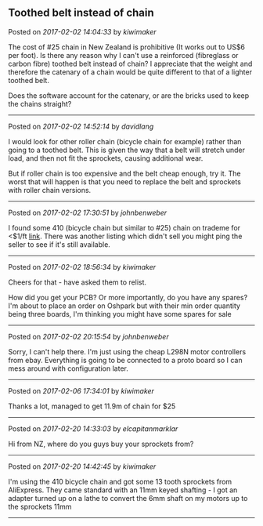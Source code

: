 ## Toothed belt instead of chain
Posted on *2017-02-02 14:04:33* by *kiwimaker*

The cost of #25 chain in New Zealand is prohibitive (It works out to US$6 per foot).  Is there any reason why I can't use a reinforced (fibreglass or carbon fibre) toothed belt instead of chain?
I appreciate that the weight and therefore the catenary of a chain would be quite different to that of a lighter toothed belt. 

Does the software account for the catenary, or are the bricks used to keep the chains straight?

---

Posted on *2017-02-02 14:52:14* by *davidlang*

I would look for other roller chain (bicycle chain for example) rather than going to a toothed belt. This is given the way that a belt will stretch under load, and then not fit the sprockets, causing additional wear.

But if roller chain is too expensive and the belt cheap enough, try it. The worst that will happen is that you need to replace the belt and sprockets with roller chain versions.

---

Posted on *2017-02-02 17:30:51* by *johnbenweber*

I found some 410 (bicycle chain but similar to #25) chain on trademe for <$1/ft [link](http://www.trademe.co.nz/Browse/Listing.aspx?id=1243148635). There was another listing which didn't sell you might ping the seller to see if it's still available.

---

Posted on *2017-02-02 18:56:34* by *kiwimaker*

Cheers for that - have asked them to relist. 

How did you get your PCB? Or more importantly, do you have any spares? I'm about to place an order on Oshpark but with their min order quantity being three boards, I'm thinking you might have some spares for sale

---

Posted on *2017-02-02 20:15:54* by *johnbenweber*

Sorry, I can't help there. I'm just using the cheap L298N motor controllers from ebay. Everything is going to be connected to a proto board so I can mess around with configuration later.

---

Posted on *2017-02-06 17:34:01* by *kiwimaker*

Thanks a lot, managed to get 11.9m of chain for $25

---

Posted on *2017-02-20 14:33:03* by *elcapitanmarklar*

Hi from NZ, where do you guys buy your sprockets from?

---

Posted on *2017-02-20 14:42:45* by *kiwimaker*

I'm using the 410 bicycle chain and got some 13 tooth sprockets from AliExpress.  They came standard with an 11mm keyed shafting - I got an adapter turned up on a lathe to convert the 6mm shaft on my motors up to the sprockets 11mm

---

